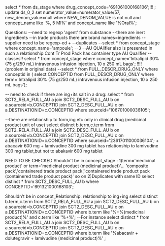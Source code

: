 select * from ds_stage where drug_concept_code='691061000168106';!!!
;
update ds_0_2 
set numerator_value=numerator_value/57,
new_denom_value=null
where
NEW_DENOM_VALUE is not null and concept_name like '%, 5 Ml%' and concept_name like '%Oral%';





Questions:
--need to regexp 'agent' from substance
--there are inert ingredients
--in trade products there are brand names=ingredients
--supplier need to be regexp-ed +
--duplicates --select * from concept_stage where concept_name='ampoule'; --3
--AU QUAlifier also is presented in such a relationship
Cont Tr Prod Pack	has container type	AU Qualifier
--classes!!
select * from concept_stage where concept_name='Intralipid 30% (75 g/250 mL) intravenous infusion injection, 10 x 250 mL bags';     !!!! (problem in original data)
--select * from FULL_DESCR_DRUG_ONLY where conceptid in ( select CONCEPTID from FULL_DESCR_DRUG_ONLY where term='Intralipid 30% (75 g/250 mL) intravenous infusion injection, 10 x 250 mL bags');  


-- need to check if there are ing+its salt in a drug:
select * from SCT2_RELA_FULL_AU a join SCT2_DESC_FULL_AU b on a.sourceid=b.CONCEPTID
join SCT2_DESC_FULL_AU c on a.DESTINATIONID=c.CONCEPTID
where sourceid='106701000036105';

--there are relationship to form,ing etc only in clinical drug (medicinal product unit of use) 
select distinct b.term,c.term from SCT2_RELA_FULL_AU a 
join SCT2_DESC_FULL_AU b on a.sourceid=b.CONCEPTID
join SCT2_DESC_FULL_AU c on a.DESTINATIONID=c.CONCEPTID
where sourceid='23617011000036104';
 + 
abacavir 600 mg + lamivudine 300 mg tablet has relationship to lamivudine 300 mg tablet,but not to abakavir 600 mg tablet


NEED TO BE CHECKED
Shouldn't be in concept_stage :
1)term='medicinal product' or term='medicinal product (medicinal product)'... 'composite pack','containered trade product pack','containered trade product pack (containered trade product pack)' so on
2)Duplicates with same ID
select distinct * from  SCT2_DESC_FULL_AU b where CONCEPTID='691321000168103';

Shouldn't be in concept_Relationship:
relationship to ing+ing
select distinct b.term,c.term from SCT2_RELA_FULL_AU a 
join SCT2_DESC_FULL_AU b on a.sourceid=b.CONCEPTID
join SCT2_DESC_FULL_AU c on a.DESTINATIONID=c.CONCEPTID
where b.term like '%+%(medicinal product)%'
and c.term like '%+%';
--For instance
select distinct * from SCT2_RELA_FULL_AU a 
join SCT2_DESC_FULL_AU b on a.sourceid=b.CONCEPTID
join SCT2_DESC_FULL_AU c on a.DESTINATIONID=c.CONCEPTID
where b.term like '%abacavir + dolutegravir + lamivudine (medicinal product)%'
;